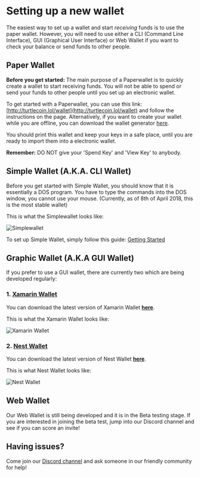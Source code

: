 # Setting up a new wallet

The easiest way to set up a wallet and start *receiving* funds is to use the paper wallet. However, you will need to use either a CLI (Command Line Interface), GUI (Graphical User Interface) or Web Wallet if you want to check your balance or send funds to other people.

## Paper Wallet

**Before you get started:** The main purpose of a Paperwallet is to quickly create a wallet to start receiving funds. You will not be able to spend or send your funds to other people until you set up an electronic wallet.

To get started with a Paperwallet, you can use this link: [http://turtlecoin.lol/wallet](http://turtlecoin.lol/wallet) and follow the instructions on the page. Alternatively, if you want to create your wallet while you are offline, you can download the wallet generator [here](https://github.com/turtlecoin/paper-turtle).

You should print this wallet and keep your keys in a safe place, until you are ready to import them into a electronic wallet.

**Remember:** DO NOT give your 'Spend Key' and 'View Key' to anybody.

## Simple Wallet (A.K.A. CLI Wallet)

Before you get started with Simple Wallet, you should know that it is essentially a DOS program. You have to type the commands into the DOS window, you cannot use your mouse. (Currently, as of 8th of April 2018, this is the most stable wallet) 

This is what the Simplewallet looks like:

![Simplewallet](https://github.com/holytastyguacamole/turtlecoin-wiki/blob/master/images/screenshot_simplewallet.png)

To set up Simple Wallet, simply follow this guide: [Getting Started](https://github.com/turtlecoin/turtlecoin/wiki/Getting-Started#using-simplewallet)  

## Graphic Wallet (A.K.A GUI Wallet)

If you prefer to use a GUI wallet, there are currently two which are being developed regularly:

### 1. [Xamarin Wallet](https://github.com/turtlecoin/turtle-wallet-xamarin)

You can download the latest version of Xamarin Wallet **[here](https://github.com/turtlecoin/turtle-wallet-xamarin/releases)**.

This is what the Xamarin Wallet looks like:

![Xamarin Wallet](https://github.com/holytastyguacamole/turtlecoin-wiki/blob/master/images/screenshot_xamarin.png)

### 2. [Nest Wallet](https://github.com/turtlecoin/turtle-wallet-go)

You can download the latest version of Nest Wallet **[here](https://github.com/turtlecoin/turtle-wallet-go/releases)**.

This is what Nest Wallet looks like:

![Nest Wallet](https://github.com/holytastyguacamole/turtlecoin-wiki/blob/master/images/screenshot_nest.png)

## Web Wallet 

Our Web Wallet is still being developed and it is in the Beta testing stage. If you are interested in joining the beta test, jump into our Discord channel and see if you can score an invite!

## Having issues?

Come join our [Discord channel](https://discord.gg/RJaeQqm) and ask someone in our friendly community for help!
